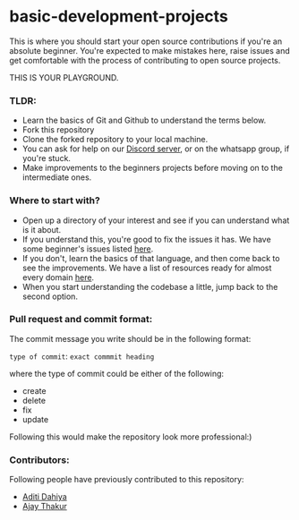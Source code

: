 # basic-development-projects
This is where you should start your open source contributions if you're an absolute beginner. You're expected to make mistakes here, raise issues and get comfortable with the process of contributing to open source projects.

THIS IS YOUR PLAYGROUND.

### TLDR:
- Learn the basics of Git and Github to understand the terms below.
- Fork this repository
- Clone the forked repository to your local machine.
- You can ask for help on our [Discord server](https://discord.gg/ttYFsAwKhY), or on the whatsapp group, if you're stuck.
- Make improvements to the beginners projects before moving on to the intermediate ones.

### Where to start with?
- Open up a directory of your interest and see if you can understand what is it about.
- If you understand this, you're good to fix the issues it has. We have some beginner's issues listed [here](https://github.com/DCRUSTODC/basic-development-projects/labels/good%20first%20issue).
- If you don't, learn the basics of that language, and then come back to see the improvements. We have a list of resources ready for almost every domain [here](https://github.com/DCRUSTODC/.github/blob/main/resources.md).
- When you start understanding the codebase a little, jump back to the second option.

### Pull request and commit format:
The commit message you write should be in the following format:

`type of commit`: `exact commmit heading`

where the type of commit could be either of the following:
- create
- delete
- fix
- update

Following this would make the repository look more professional:)

### Contributors:
Following people have previously contributed to this repository:
- [Aditi Dahiya](https://github.com/Aditi-Dahiya)
- [Ajay Thakur](https://github.com/thakurajay369)
